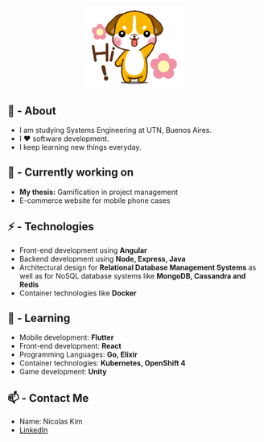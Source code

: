 <p align="center">
  <img src="https://github.com/nicokim/nicokim/raw/master/hello_dog.gif" width="200px">
</p>

## 🧐 - About
- I am studying Systems Engineering at UTN, Buenos Aires.
- I ❤️ software development.
- I keep learning new things everyday. 

## 👷 - Currently working on
- **My thesis:** Gamification in project management
- E-commerce website for mobile phone cases

## ⚡ - Technologies
- Front-end development using **Angular**
- Backend development using **Node, Express, Java**
- Architectural design for **Relational Database Management Systems** as well as for NoSQL database systems like **MongoDB, Cassandra and Redis**
- Container technologies like **Docker**

## :book: - Learning
- Mobile development: **Flutter**
- Front-end development: **React**
- Programming Languages: **Go, Elixir**
- Container technologies: **Kubernetes, OpenShift 4**
- Game development: **Unity**

## 📫 - Contact Me
- Name: Nicolas Kim
- [LinkedIn](https://www.linkedin.com/in/nicolas-kim-bb1383185/)
